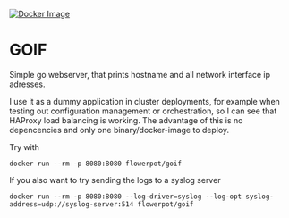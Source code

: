 [![Docker Image](http://img.shields.io/badge/Docker-Image-blue.svg)](https://registry.hub.docker.com/u/flowerpot/goif/)

GOIF
=====

Simple go webserver, that prints hostname and all network interface ip
adresses.

I use it as a dummy application in cluster deployments, for example when
testing out configuration management or orchestration, so I can see that
HAProxy load balancing is working. The advantage of this is no depencencies
and only one binary/docker-image to deploy.

Try with

	docker run --rm -p 8080:8080 flowerpot/goif

If you also want to try sending the logs to a syslog server

	docker run --rm -p 8080:8080 --log-driver=syslog --log-opt syslog-address=udp://syslog-server:514 flowerpot/goif
